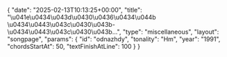 {
    "date": "2025-02-13T10:13:25+00:00",
    "title": "\u041e\u0434\u043d\u0430\u0436\u0434\u044b \u0434\u0443\u043c\u0430\u043b-\u0434\u0443\u043c\u0430\u043b...",
    "type": "miscellaneous",
    "layout": "songpage",
    "params": {
        "id": "odnazhdy",
        "tonality": "Hm",
        "year": "1991",
        "chordsStartAt": 50,
        "textFinishAtLine": 100
    }
}
